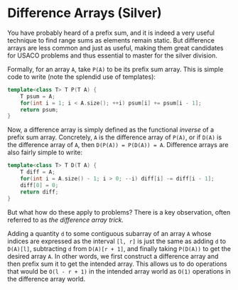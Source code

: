 # Difference Arrays \(Silver\)

You have probably heard of a prefix sum, and it is indeed a very useful technique to find range sums as elements remain static. But difference arrays are less common and just as useful, making them great candidates for USACO problems and thus essential to master for the silver division. 

Formally, for an array `A`, take `P(A)` to be its prefix sum array. This is simple code to write \(note the splendid use of templates\):

```cpp
template<class T> T P(T A) { 
    T psum = A; 
    for(int i = 1; i < A.size(); ++i) psum[i] += psum[i - 1]; 
    return psum;  
} 
```

Now, a difference array is simply defined as the functional _inverse_ of a prefix sum array. Concretely, `A` is the difference array of `P(A)`, or if `D(A)` is the difference array of `A`, then `D(P(A)) = P(D(A)) = A`.  Difference arrays are also fairly simple to write:

```cpp
template<class T> T D(T A) {
    T diff = A; 
    for(int i = A.size() - 1; i > 0; --i) diff[i] -= diff[i - 1]; 
    diff[0] = 0; 
    return diff;
}
```

 But what how do these apply to problems? There is a key observation, often referred to as _the difference array trick._

Adding a quantity `d` to some contiguous subarray of an array `A` whose indices are expressed as the interval `[l, r]` is just the same as adding `d` to `D(A)[l]`, subtracting `d` from `D(A)[r + 1]`, and finally taking `P(D(A))` to get the desired array `A`. In other words, we first construct a difference array and then prefix sum it to get the intended array. This allows us to do operations that would be `O(l - r + 1)` in the intended array world as `O(1)` operations in the difference array world. 

